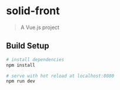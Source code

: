 # solid-front

> A Vue.js project

## Build Setup

``` bash
# install dependencies
npm install

# serve with hot reload at localhost:8080
npm run dev

